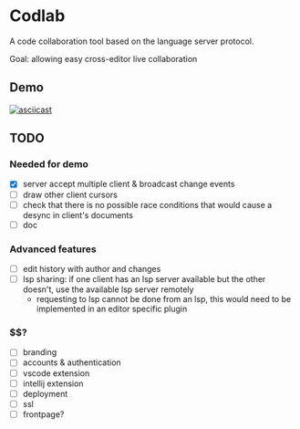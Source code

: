 # Codlab

A code collaboration tool based on the language server protocol.

Goal: allowing easy cross-editor live collaboration

## Demo

[![asciicast](https://asciinema.org/a/YpQHnMfWUyjrMWXMEJrXuUrg7.svg)](https://asciinema.org/a/YpQHnMfWUyjrMWXMEJrXuUrg7)

## TODO

### Needed for demo

- [x] server accept multiple client & broadcast change events
- [ ] draw other client cursors
- [ ] check that there is no possible race conditions that would cause a desync
      in client's documents
- [ ] doc

### Advanced features

- [ ] edit history with author and changes
- [ ] lsp sharing: if one client has an lsp server available but the other
      doesn't, use the available lsp server remotely
  - requesting to lsp cannot be done from an lsp, this would need to be
    implemented in an editor specific plugin

### $$?

- [ ] branding
- [ ] accounts & authentication
- [ ] vscode extension
- [ ] intellij extension
- [ ] deployment
- [ ] ssl
- [ ] frontpage?
